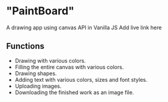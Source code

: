 # "PaintBoard"
A drawing app using canvas API in Vanilla JS
Add live link here

## Functions
- Drawing with various colors.
- Filling the entire canvas with various colors.
- Drawing shapes.
- Adding text with various colors, sizes and font styles.
- Uploading images.
- Downloading the finished work as an image file.
